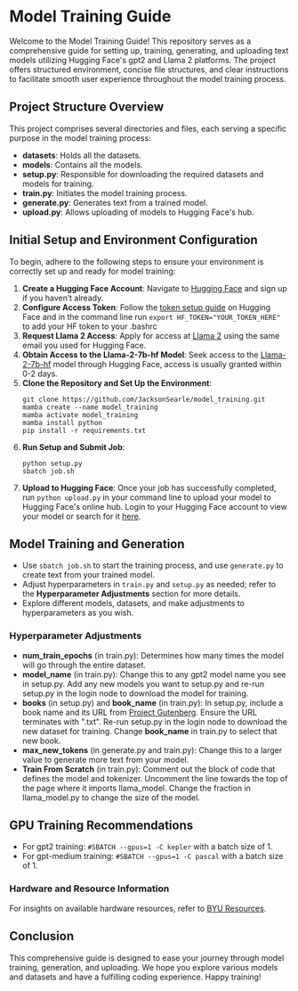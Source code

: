 # Model Training Guide

Welcome to the Model Training Guide! This repository serves as a comprehensive guide for setting up, training, generating, and uploading text models utilizing Hugging Face's gpt2 and Llama 2 platforms. The project offers structured environment, concise file structures, and clear instructions to facilitate smooth user experience throughout the model training process.

## Project Structure Overview
This project comprises several directories and files, each serving a specific purpose in the model training process:
- **datasets**: Holds all the datasets.
- **models**: Contains all the models.
- **setup.py**: Responsible for downloading the required datasets and models for training.
- **train.py**: Initiates the model training process.
- **generate.py**: Generates text from a trained model.
- **upload.py**: Allows uploading of models to Hugging Face's hub.

## Initial Setup and Environment Configuration

To begin, adhere to the following steps to ensure your environment is correctly set up and ready for model training:

1. **Create a Hugging Face Account**: Navigate to [Hugging Face](https://huggingface.co/login) and sign up if you haven’t already.
2. **Configure Access Token**:
   Follow the [token setup guide](https://huggingface.co/docs/hub/security-tokens) on Hugging Face and in the command line run ```export HF_TOKEN="YOUR_TOKEN_HERE"``` to add your HF token to your .bashrc
3. **Request Llama 2 Access**: Apply for access at [Llama 2](https://ai.meta.com/llama/) using the same email you used for Hugging Face.
4. **Obtain Access to the Llama-2-7b-hf Model**: Seek access to the [Llama-2-7b-hf](https://huggingface.co/meta-llama/Llama-2-7b-hf) model through Hugging Face, access is usually granted within 0-2 days.
5. **Clone the Repository and Set Up the Environment**:
   ```
   git clone https://github.com/JacksonSearle/model_training.git
   mamba create --name model_training
   mamba activate model_training
   mamba install python
   pip install -r requirements.txt
   ```
6. **Run Setup and Submit Job**:
   ```
   python setup.py
   sbatch job.sh
   ```
7. **Upload to Hugging Face**:
   Once your job has successfully completed, run `python upload.py` in your command line to upload your model to Hugging Face's online hub. Login to your Hugging Face account to view your model or search for it [here](https://huggingface.co/models).

## Model Training and Generation
- Use `sbatch job.sh` to start the training process, and use `generate.py` to create text from your trained model.
- Adjust hyperparameters in `train.py` and `setup.py` as needed; refer to the **Hyperparameter Adjustments** section for more details.
- Explore different models, datasets, and make adjustments to hyperparameters as you wish.

### Hyperparameter Adjustments
- **num_train_epochs** (in train.py): Determines how many times the model will go through the entire dataset.
- **model_name** (in train.py): Change this to any gpt2 model name you see in setup.py. Add any new models you want to setup.py and re-run setup.py in the login node to download the model for training.
- **books** (in setup.py) and **book_name** (in train.py): In setup.py, include a book name and its URL from [Project Gutenberg](https://www.gutenberg.org/). Ensure the URL terminates with ".txt". Re-run setup.py in the login node to download the new dataset for training. Change **book_name** in train.py to select that new book.
- **max_new_tokens** (in generate.py and train.py): Change this to a larger value to generate more text from your model.
- **Train From Scratch** (in train.py): Comment out the block of code that defines the model and tokenizer. Uncomment the line towards the top of the page where it imports llama_model. Change the fraction in llama_model.py to change the size of the model.

## GPU Training Recommendations
- For gpt2 training: `#SBATCH --gpus=1 -C kepler` with a batch size of 1.
- For gpt-medium training: `#SBATCH --gpus=1 -C pascal` with a batch size of 1.

### Hardware and Resource Information
For insights on available hardware resources, refer to [BYU Resources](https://rc.byu.edu/documentation/resources).

## Conclusion
This comprehensive guide is designed to ease your journey through model training, generation, and uploading. We hope you explore various models and datasets and have a fulfilling coding experience. Happy training!
